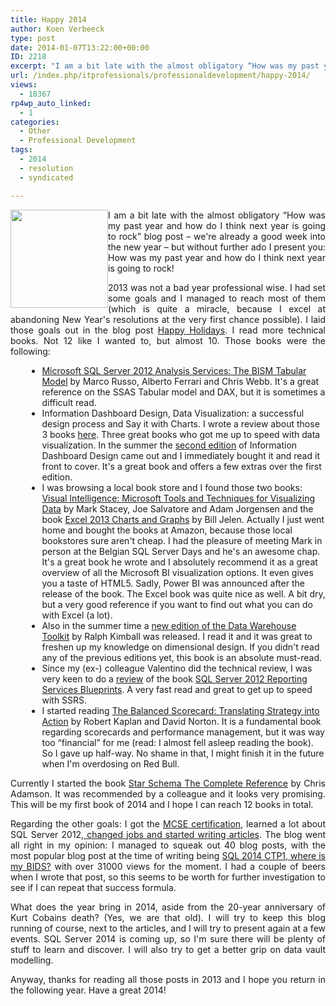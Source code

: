```yaml
---
title: Happy 2014
author: Koen Verbeeck
type: post
date: 2014-01-07T13:22:00+00:00
ID: 2218
excerpt: "I am a bit late with the almost obligatory “How was my past year and how do I think next year is going to rock” blog post – we're already a good week into the new year – but without further ado I present you: How was my past year and how do I think&hellip;"
url: /index.php/itprofessionals/professionaldevelopment/happy-2014/
views:
  - 18367
rp4wp_auto_linked:
  - 1
categories:
  - Other
  - Professional Development
tags:
  - 2014
  - resolution
  - syndicated

---
```

<p style="text-align: justify;">
  <a href="/media/users/koenverbeeck/2014/champagne.jpg?mtime=1389043764"><img style="float: left;" alt="" src="/wp-content/uploads/users/koenverbeeck/2014/champagne.jpg?mtime=1389043764" width="156" height="157" /></a>
</p>

<p style="text-align: justify;">
  I am a bit late with the almost obligatory “How was my past year and how do I think next year is going to rock” blog post – we're already a good week into the new year – but without further ado I present you: How was my past year and how do I think next year is going to rock!
</p>

<p style="text-align: justify;">
  <span style="text-align: justify;">2013 was not a bad year professional wise. I had set some goals and I managed to reach most of them (which is quite a miracle, because I excel at abandoning New Year's resolutions at the very first chance possible). I laid those goals out in the blog post </span><a style="text-align: justify;" href="/index.php/ITProfessionals/other/happy-holidays">Happy Holidays</a><span style="text-align: justify;">. I read more technical books. Not 12 like I wanted to, but almost 10. Those books were the following:</span>
</p>

<ul style="margin-left: 20pt; list-style-position: outside;">
  <li>
    <a href="http://www.amazon.com/Microsoft-Server-2012-Analysis-Services/dp/0735658188/ref=sr_1_2?ie=UTF8&qid=1356599212&sr=8-2&keywords=tabular+modeling+ssas">Microsoft SQL Server 2012 Analysis Services: The BISM Tabular Model</a> by Marco Russo, Alberto Ferrari and Chris Webb. It's a great reference on the SSAS Tabular model and DAX, but it is sometimes a difficult read.
  </li>
  <li>
    Information Dashboard Design, Data Visualization: a successful design process and Say it with Charts. I wrote a review about those 3 books <a href="/index.php/ITProfessionals/book-review/data-visualization-book-review">here</a>. Three great books who got me up to speed with data visualization. In the summer the <a href="http://www.amazon.com/Information-Dashboard-Design-At---Glance/dp/1938377001/ref=sr_1_1?ie=UTF8&qid=1389040589&sr=8-1">second edition</a> of Information Dashboard Design came out and I immediately bought it and read it front to cover. It's a great book and offers a few extras over the first edition.
  </li>
  <li>
    I was browsing a local book store and I found those two books: <a href="http://www.amazon.com/Visual-Intelligence-Microsoft-Techniques-Visualizing/dp/1118388038/ref=sr_1_1?ie=UTF8&qid=1389040636&sr=8-1&keywords=mark+stacey">Visual Intelligence: Microsoft Tools and Techniques for Visualizing Data</a> by Mark Stacey, Joe Salvatore and Adam Jorgensen and the book <a href="http://www.amazon.com/Excel-Charts-Graphs-MrExcel-Library/dp/0789748622/ref=sr_1_3?ie=UTF8&qid=1389040735&sr=8-3&keywords=excel+charts">Excel 2013 Charts and Graphs</a> by Bill Jelen. Actually I just went home and bought the books at Amazon, because those local bookstores sure aren't cheap. I had the pleasure of meeting Mark in person at the Belgian SQL Server Days and he's an awesome chap. It's a great book he wrote and I absolutely recommend it as a great overview of all the Microsoft BI visualization options. It even gives you a taste of HTML5. Sadly, Power BI was announced after the release of the book. The Excel book was quite nice as well. A bit dry, but a very good reference if you want to find out what you can do with Excel (a lot).
  </li>
  <li>
    Also in the summer time a <a href="http://www.amazon.com/The-Data-Warehouse-Toolkit-Dimensional/dp/1118530802/ref=sr_1_1?ie=UTF8&qid=1389040993&sr=8-1&keywords=data+warehouse+toolkit">new edition of the Data Warehouse Toolkit</a> by Ralph Kimball was released. I read it and it was great to freshen up my knowledge on dimensional design. If you didn't read any of the previous editions yet, this book is an absolute must-read.
  </li>
  <li>
    Since my (ex-) colleague Valentino did the technical review, I was very keen to do a <a href="/index.php/DataMgmt/ssrs/reporting-services-blueprints">review</a> of the book <a href="http://www.packtpub.com/sql-server-2012-reporting-services-blueprints/book?utm_source=mention.com&utm_medium=link&utm_campaign=book_mention.com">SQL Server 2012 Reporting Services Blueprints</a>. A very fast read and great to get up to speed with SSRS.
  </li>
  <li>
    I started reading <a href="http://www.amazon.com/The-Balanced-Scorecard-Translating-Strategy/dp/0875846513/ref=sr_1_1?ie=UTF8&qid=1389041329&sr=8-1&keywords=balanced+scorecard">The Balanced Scorecard: Translating Strategy into Action</a> by Robert Kaplan and David Norton. It is a fundamental book regarding scorecards and performance management, but it was way too “financial” for me (read: I almost fell asleep reading the book). So I gave up half-way. No shame in that, I might finish it in the future when I'm overdosing on Red Bull.
  </li>
</ul>

<p style="text-align: justify;">
  Currently I started the book <a href="http://www.amazon.com/Star-Schema-The-Complete-Reference/dp/0071744320/ref=sr_1_1?ie=UTF8&qid=1389041477&sr=8-1&keywords=star+schema">Star Schema The Complete Reference</a> by Chris Adamson. It was recommended by a colleague and it looks very promising. This will be my first book of 2014 and I hope I can reach 12 books in total.
</p>

<p style="text-align: justify;">
  Regarding the other goals: I got the <a href="/index.php/DataMgmt/DBProgramming/MSSQLServer/how-i-prepared-mcse">MCSE certification</a>, learned a lot about SQL Server 2012,<a href="/index.php/ITProfessionals/other/the-times-they-are-a"> changed jobs and started writing articles</a>. The blog went all right in my opinion: I managed to squeak out 40 blog posts, with the most popular blog post at the time of writing being <a href="/index.php/DataMgmt/business-intelligence-1/sql-2014-ctp1-where-is">SQL 2014 CTP1, where is my BIDS?</a> with over 31000 views for the moment. I had a couple of beers when I wrote that post, so this seems to be worth for further investigation to see if I can repeat that success formula.
</p>

<p style="text-align: justify;">
  What does the year bring in 2014, aside from the 20-year anniversary of Kurt Cobains death? (Yes, we are that old). I will try to keep this blog running of course, next to the articles, and I will try to present again at a few events. SQL Server 2014 is coming up, so I'm sure there will be plenty of stuff to learn and discover. I will also try to get a better grip on data vault modelling.
</p>

<p style="text-align: justify;">
  Anyway, thanks for reading all those posts in 2013 and I hope you return in the following year. Have a great 2014!
</p>